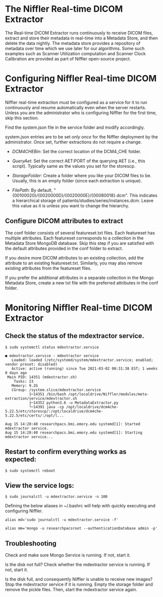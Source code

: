# The Niffler Real-time DICOM Extractor

The Real-time DICOM Extractor runs continuously to receive DICOM files, extract and store their metadata in real-time 
into a Metadata Store, and then delete the data nightly. The metadata store provides a repository of metadata
over time which we use later for our algorithms. Some such examples such as Scanner Utilization computation and 
Scanner Clock Calibration are provided as part of Niffler open-source project.


# Configuring Niffler Real-time DICOM Extractor

Niffler real-time extraction must be configured as a service for it to run continuously and resume automatically even when the server restarts. Unless you are the administrator who is configuring Niffler for the first time, skip this section.

Find the system.json file in the service folder and modify accordingly.

system.json entries are to be set *only once* for the Niffler deployment by the administrator. Once set, further extractions do not require a change.

* *DCM4CHEBin*: Set the correct location of the DCM4_CHE folder.

* *QueryAet*: Set the correct AET:PORT of the querying AET (i.e., this script). Typically same as the values you set for the storescp.

* *StorageFolder*: Create a folder where you like your DICOM files to be. Usually, this is an empty folder (since each extraction is unique). 

* *FilePath*: By default, "{00100020}/{0020000D}/{0020000E}/{00080018}.dcm". This indicates a hierarchical storage of patients/studies/series/instances.dcm. Leave this value as it is unless you want to change the hierarchy.


## Configure DICOM attributes to extract

The conf folder consists of several featureset.txt files. Each featureset has multiple attributes. Each featureset corresponds to a collection in the Metadata Store MongoDB database. Skip this step if you are satisfied with the default attributes provided in the conf folder to extract.

If you desire more DICOM attributes to an existing collection, add the attribute to an existing featureset.txt. Similarly, you may also remove existing attributes from the featureset files. 

If you prefer the additional attributes in a separate collection in the Mongo Metadata Store, create a new txt file with the preferred attributes in the conf folder.



# Monitoring Niffler Real-time DICOM Extractor


## Check the status of the mdextractor service.

```
$ sudo systemctl status mdextractor.service

● mdextractor.service - mdextractor service
   Loaded: loaded (/etc/systemd/system/mdextractor.service; enabled; vendor preset: disabled)
   Active: active (running) since Tue 2021-03-02 00:31:38 EST; 1 weeks 0 days ago
 Main PID: 14351 (mdextractor.sh)
    Tasks: 23
   Memory: 9.2G
   CGroup: /system.slice/mdextractor.service
           ├─14351 /bin/bash /opt/localdrive/Niffler/modules/meta-extraction/service/mdextractor.sh
           ├─14352 python3.6 -u MetadataExtractor.py
           └─14391 java -cp /opt/localdrive/dcm4che-5.22.5/etc/storescp/:/opt/localdrive/dcm4che-5.22.5/etc/certs/:/opt/l...

Aug 15 14:20:40 researchpacs.bmi.emory.edu systemd[1]: Started mdextractor service.
Aug 15 14:20:40 researchpacs.bmi.emory.edu systemd[1]: Starting mdextractor service...
```

## Restart to confirm everything works as expected:

```
$ sudo systemctl reboot
```

## View the service logs:
```
$ sudo journalctl -u mdextractor.service -n 100
```
Defining the below aliases in ~/.bashrc will help with quickly executing and configuring Niffler.
```
alias md='sudo journalctl -u mdextractor.service -f'

alias mm='mongo -u researchpacsroot --authenticationDatabase admin -p'
```
## Troubleshooting 

Check and make sure Mongo Service is running. If not, start it.

Is the disk not full? Check whether the mdextractor service is running. If not, start it.

Is the disk full, and consequently Niffler is unable to receive new images? Stop the mdextractor service if it is running. Empty the storage folder and remove the pickle files. Then, start the mdextractor service again.
